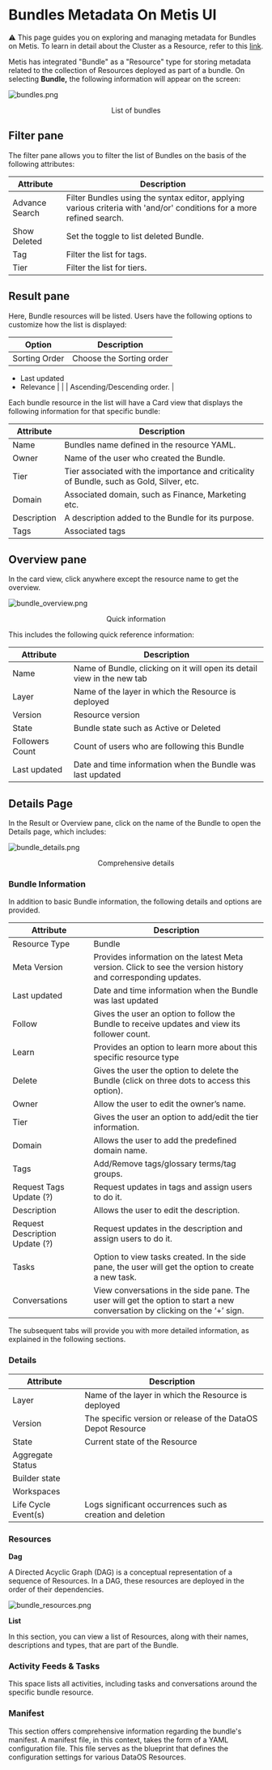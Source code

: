 # Bundles Metadata On Metis UI
<aside class="callout">
⚠️ This page guides you on exploring and managing metadata for Bundles on Metis. To learn in detail about the Cluster as a Resource, refer to this <a href="/resources/">link</a>.

</aside>

Metis has integrated "Bundle" as a "Resource" type for storing metadata related to the collection of Resources deployed as part of a bundle. On selecting **Bundle,** the following information will appear on the screen:

![bundles.png](metis_resources_bundles/bundles.png)
<figcaption align = "center"> List of bundles </figcaption>

## Filter pane

The filter pane allows you to filter the list of Bundles on the basis of the following attributes:

| Attribute | Description |
| --- | --- |
| Advance Search | Filter Bundles using the syntax editor, applying various criteria with 'and/or' conditions for a more refined search. |
| Show Deleted | Set the toggle to list deleted Bundle. |
| Tag | Filter the list for tags. |
| Tier | Filter the list for tiers. |

## Result pane

Here, Bundle resources will be listed. Users have the following options to customize how the list is displayed:

| Option | Description |
| --- | --- |
| Sorting Order | Choose the Sorting order
- Last updated
- Relevance |
|  | Ascending/Descending order. |

Each bundle resource in the list will have a Card view that displays the following information for that specific bundle:

| Attribute | Description |
| --- | --- |
| Name | Bundles name defined in the resource YAML. |
| Owner | Name of the user who created the Bundle. |
| Tier | Tier associated with the importance and criticality of Bundle, such as Gold, Silver, etc. |
| Domain | Associated domain, such as Finance, Marketing etc. |
| Description | A description added to the Bundle for its purpose. |
| Tags | Associated tags |

## Overview pane

In the card view, click anywhere except the resource name to get the overview.

![bundle_overview.png](metis_resources_bundles/bundle_overview.png)
<figcaption align = "center"> Quick information  </figcaption>

This includes the following quick reference information:

| Attribute | Description |
| --- | --- |
| Name | Name of Bundle, clicking on it will open its detail view in the new tab |
| Layer | Name of the layer in which the Resource is deployed |
| Version | Resource version |
| State | Bundle state such as Active or Deleted |
| Followers Count | Count of users who are following this Bundle |
| Last updated | Date and time information when the Bundle was last updated  |

## Details Page

In the Result or Overview pane, click on the name of the Bundle to open the Details page, which includes:

![bundle_details.png](metis_resources_bundles/bundle_details.png)
<figcaption align = "center"> Comprehensive details  </figcaption>

### **Bundle Information**

In addition to basic Bundle information, the following details and options are provided.

| Attribute | Description |
| --- | --- |
| Resource Type | Bundle |
| Meta Version | Provides information on the latest Meta version. Click to see the version history and corresponding updates.  |
| Last updated | Date and time information when the Bundle was last updated  |
| Follow | Gives the user an option to follow the Bundle to receive updates and view its follower count. |
| Learn | Provides an option to learn more about this specific resource type |
| Delete | Gives the user the option to delete the Bundle (click on three dots to access this option). |
| Owner | Allow the user to edit the owner’s name. |
| Tier | Gives the user an option to add/edit the tier information. |
| Domain | Allows the user to add the predefined domain name. |
| Tags | Add/Remove tags/glossary terms/tag groups. |
| Request Tags Update (?) | Request updates in tags and assign users to do it. |
| Description | Allows the user to edit the description. |
| Request Description Update (?) | Request updates in the description and assign users to do it. |
| Tasks | Option to view tasks created. In the side pane, the user will get the option to create a new task. |
| Conversations | View conversations in the side pane. The user will get the option to start a new conversation by clicking on the ‘+’ sign. |

The subsequent tabs will provide you with more detailed information, as explained in the following sections.

### **Details**

| Attribute | Description |
| --- | --- |
| Layer | Name of the layer in which the Resource is deployed |
| Version | The specific version or release of the DataOS Depot Resource |
| State | Current state of the Resource |
| Aggregate Status |  |
| Builder state |  |
| Workspaces |  |
| Life Cycle Event(s) | Logs significant occurrences such as creation and deletion |

### **Resources**
**Dag**

A Directed Acyclic Graph (DAG) is a conceptual representation of a sequence of Resources. In a DAG, these resources are deployed in the order of their dependencies.

![bundle_resources.png](metis_resources_bundles/bundle_resources.png)

**List**

In this section, you can view a list of Resources, along with their names, descriptions and types, that are part of the Bundle.

### **Activity Feeds & Tasks**

This space lists all activities, including tasks and conversations around the specific bundle resource.

### **Manifest**

This section offers comprehensive information regarding the bundle's manifest. A manifest file, in this context, takes the form of a YAML configuration file. This file serves as the blueprint that defines the configuration settings for various DataOS Resources.